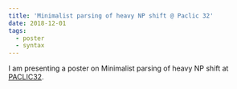```yaml
---
title: 'Minimalist parsing of heavy NP shift @ Paclic 32'
date: 2018-12-01
tags:
  - poster
  - syntax
---
```


I am presenting a poster on Minimalist parsing of heavy NP shift at [PACLIC32](http://www.cbs.polyu.edu.hk/2018paclic/index.php). 
